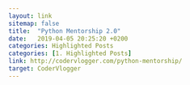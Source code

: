 ```yaml
---
layout: link
sitemap: false
title:  "Python Mentorship 2.0"
date:   2019-04-05 20:25:20 +0200
categories: Highlighted Posts
categories: [1. Highlighted Posts]
link: http://codervlogger.com/python-mentorship/
target: CoderVlogger
---
```

